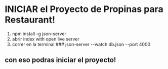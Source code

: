 # INICIAR el Proyecto de Propinas para Restaurant!

1) npm install -g json-server 
2) abrir index with open live server
3) correr en la terminal 
        ### json-server --watch db.json --port 4000
        
## con eso podras iniciar el proyecto!
